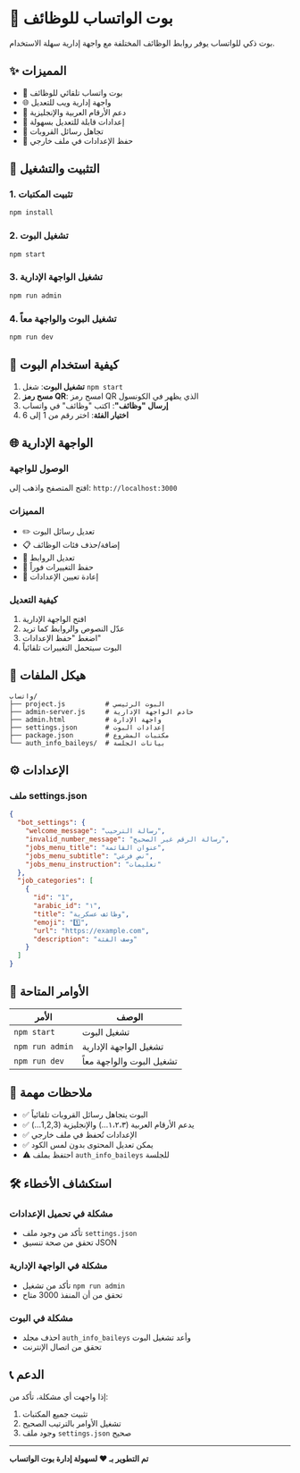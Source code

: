 # 🤖 بوت الواتساب للوظائف

بوت ذكي للواتساب يوفر روابط الوظائف المختلفة مع واجهة إدارية سهلة الاستخدام.

## ✨ المميزات

- 🤖 بوت واتساب تلقائي للوظائف
- 🌐 واجهة إدارية ويب للتعديل
- 📱 دعم الأرقام العربية والإنجليزية
- 🔧 إعدادات قابلة للتعديل بسهولة
- 🚫 تجاهل رسائل القروبات
- 💾 حفظ الإعدادات في ملف خارجي

## 🚀 التثبيت والتشغيل

### 1. تثبيت المكتبات
```bash
npm install
```

### 2. تشغيل البوت
```bash
npm start
```

### 3. تشغيل الواجهة الإدارية
```bash
npm run admin
```

### 4. تشغيل البوت والواجهة معاً
```bash
npm run dev
```

## 📱 كيفية استخدام البوت

1. **تشغيل البوت**: شغل `npm start`
2. **مسح رمز QR**: امسح رمز QR الذي يظهر في الكونسول
3. **إرسال "وظائف"**: اكتب "وظائف" في واتساب
4. **اختيار الفئة**: اختر رقم من 1 إلى 6

## 🌐 الواجهة الإدارية

### الوصول للواجهة
افتح المتصفح واذهب إلى: `http://localhost:3000`

### المميزات
- ✏️ تعديل رسائل البوت
- 📋 إضافة/حذف فئات الوظائف
- 🔗 تعديل الروابط
- 💾 حفظ التغييرات فوراً
- 🔄 إعادة تعيين الإعدادات

### كيفية التعديل
1. افتح الواجهة الإدارية
2. عدّل النصوص والروابط كما تريد
3. اضغط "حفظ الإعدادات"
4. البوت سيتحمل التغييرات تلقائياً

## 📁 هيكل الملفات

```
واتساب/
├── project.js          # البوت الرئيسي
├── admin-server.js     # خادم الواجهة الإدارية
├── admin.html          # واجهة الإدارة
├── settings.json       # إعدادات البوت
├── package.json        # مكتبات المشروع
└── auth_info_baileys/  # بيانات الجلسة
```

## ⚙️ الإعدادات

### ملف settings.json
```json
{
  "bot_settings": {
    "welcome_message": "رسالة الترحيب",
    "invalid_number_message": "رسالة الرقم غير الصحيح",
    "jobs_menu_title": "عنوان القائمة",
    "jobs_menu_subtitle": "نص فرعي",
    "jobs_menu_instruction": "تعليمات"
  },
  "job_categories": [
    {
      "id": "1",
      "arabic_id": "١",
      "title": "وظائف عسكرية",
      "emoji": "1️⃣",
      "url": "https://example.com",
      "description": "وصف الفئة"
    }
  ]
}
```

## 🔧 الأوامر المتاحة

| الأمر | الوصف |
|-------|--------|
| `npm start` | تشغيل البوت |
| `npm run admin` | تشغيل الواجهة الإدارية |
| `npm run dev` | تشغيل البوت والواجهة معاً |

## 📝 ملاحظات مهمة

- ✅ البوت يتجاهل رسائل القروبات تلقائياً
- ✅ يدعم الأرقام العربية (١،٢،٣...) والإنجليزية (1,2,3...)
- ✅ الإعدادات تُحفظ في ملف خارجي
- ✅ يمكن تعديل المحتوى بدون لمس الكود
- ⚠️ احتفظ بملف `auth_info_baileys` للجلسة

## 🛠️ استكشاف الأخطاء

### مشكلة في تحميل الإعدادات
- تأكد من وجود ملف `settings.json`
- تحقق من صحة تنسيق JSON

### مشكلة في الواجهة الإدارية
- تأكد من تشغيل `npm run admin`
- تحقق من أن المنفذ 3000 متاح

### مشكلة في البوت
- احذف مجلد `auth_info_baileys` وأعد تشغيل البوت
- تحقق من اتصال الإنترنت

## 📞 الدعم

إذا واجهت أي مشكلة، تأكد من:
1. تثبيت جميع المكتبات
2. تشغيل الأوامر بالترتيب الصحيح
3. وجود ملف `settings.json` صحيح

---

**تم التطوير بـ ❤️ لسهولة إدارة بوت الواتساب** 